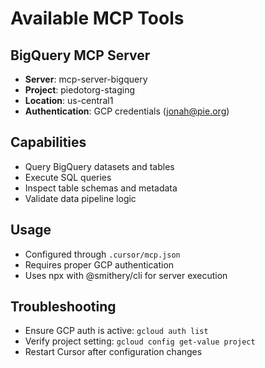 # Available MCP Tools

## BigQuery MCP Server
- **Server**: mcp-server-bigquery
- **Project**: piedotorg-staging  
- **Location**: us-central1
- **Authentication**: GCP credentials (jonah@pie.org)

## Capabilities
- Query BigQuery datasets and tables
- Execute SQL queries
- Inspect table schemas and metadata
- Validate data pipeline logic

## Usage
- Configured through `.cursor/mcp.json`
- Requires proper GCP authentication
- Uses npx with @smithery/cli for server execution

## Troubleshooting
- Ensure GCP auth is active: `gcloud auth list`
- Verify project setting: `gcloud config get-value project`
- Restart Cursor after configuration changes 